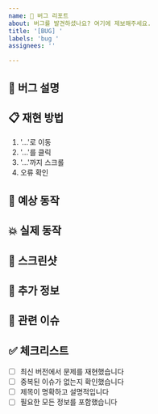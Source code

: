 ```yaml
---
name: 🐛 버그 리포트
about: 버그를 발견하셨나요? 여기에 제보해주세요.
title: '[BUG] '
labels: 'bug '
assignees: ''

---
```


## 🐛 버그 설명
<!-- 버그에 대한 명확하고 간결한 설명을 작성해주세요 -->

## 📋 재현 방법
<!-- 버그를 재현하는 단계를 작성해주세요 -->
1. '...'로 이동
2. '...'를 클릭
3. '...'까지 스크롤
4. 오류 확인

## 🎯 예상 동작
<!-- 정상적으로 작동했을 때 예상되는 동작을 설명해주세요 -->

## 💥 실제 동작
<!-- 실제로 발생한 동작을 설명해주세요 -->

## 📸 스크린샷
<!-- 가능하다면 문제를 설명하는 스크린샷을 추가해주세요 -->

## 📝 추가 정보
<!-- 문제 해결에 도움이 될 수 있는 추가 정보나 맥락을 제공해주세요 -->

## 📎 관련 이슈
<!-- 관련된 이슈가 있다면 링크해주세요 -->

## ✅ 체크리스트
<!-- 제출하기 전에 확인해주세요 -->
- [ ] 최신 버전에서 문제를 재현했습니다
- [ ] 중복된 이슈가 없는지 확인했습니다
- [ ] 제목이 명확하고 설명적입니다
- [ ] 필요한 모든 정보를 포함했습니다
